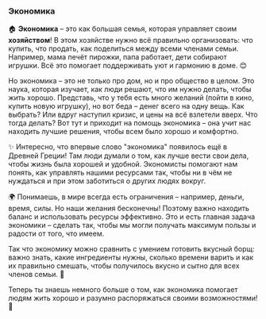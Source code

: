 ### Экономика

🏠 **Экономика** – это как большая семья, которая управляет своим **хозяйством**! В этом хозяйстве нужно всё правильно организовать: что купить, что продать, как поделиться между всеми членами семьи. Например, мама печёт пирожки, папа работает, дети собирают игрушки. Всё это помогает поддерживать уют и гармонию в доме. 😊

Но экономика – это не только про дом, но и про общество в целом. Это наука, которая изучает, как люди решают, что им нужно делать, чтобы жить хорошо. Представь, что у тебя есть много желаний (пойти в кино, купить новую игрушку), но вот беда – денег всего на одну вещь. Как выбрать? Или вдруг наступил кризис, и цены на всё взлетели вверх. Что тогда делать? Вот тут и приходит на помощь экономика – она учит нас находить лучшие решения, чтобы всем было хорошо и комфортно.

✨ Интересно, что впервые слово "экономика" появилось ещё в Древней Греции! Там люди думали о том, как лучше вести свои дела, чтобы жизнь была хорошей и удобной. Экономисты помогают нам понять, как управлять нашими ресурсами так, чтобы ни в чём не нуждаться и при этом заботиться о других людях вокруг.

🌍 Понимаешь, в мире всегда есть ограничения – например, деньги, время, силы. Но наши желания бесконечны! Поэтому важно находить баланс и использовать ресурсы эффективно. Это и есть главная задача экономики – сделать так, чтобы мы могли получать максимум пользы и радости от того, что имеем.

Так что экономику можно сравнить с умением готовить вкусный борщ: важно знать, какие ингредиенты нужны, сколько времени варить и как их правильно смешать, чтобы получилось вкусно и сытно для всех членов семьи. 🍲

Теперь ты знаешь немного больше о том, как экономика помогает людям жить хорошо и разумно распоряжаться своими возможностями! 🎉